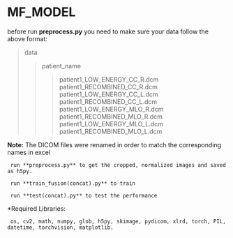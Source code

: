 # MF_MODEL
before run **preprocess.py** you need to make sure your data follow the above format:  
>data  
  >>patient_name  
  >>>patient1_LOW_ENERGY_CC_R.dcm     
  patient1_RECOMBINED_CC_R.dcm  
  patient1_LOW_ENERGY_CC_L.dcm  
  patient1_RECOMBINED_CC_L.dcm  
  patient1_LOW_ENERGY_MLO_R.dcm  
  patient1_RECOMBINED_MLO_R.dcm  
  patient1_LOW_ENERGY_MLO_L.dcm  
  patient1_RECOMBINED_MLO_L.dcm  

**Note:** The DICOM files were renamed in order to match the corresponding names in excel  

 
     run **preprocess.py** to get the cropped, normalized images and saved as h5py.  
     
     run **train_fusion(concat).py** to train  
     
     run **test(concat).py** to test the performance  
      
*Required Libraries:  
 
     os, cv2, math, numpy, glob, h5py, skimage, pydicom, xlrd, torch, PIL, datetime, torchvision, matplotlib.
